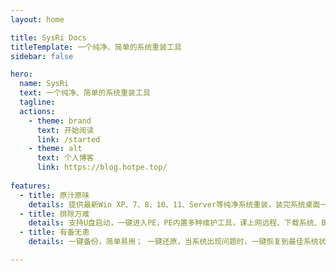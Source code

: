 ```yaml
---
layout: home

title: SysRi Docs
titleTemplate: 一个纯净、简单的系统重装工具
sidebar: false

hero:
  name: SysRi
  text: 一个纯净、简单的系统重装工具
  tagline: 
  actions:
    - theme: brand
      text: 开始阅读
      link: /started
    - theme: alt
      text: 个人博客
      link: https://blog.hotpe.top/
      
features:
  - title: 原汁原味
    details: 提供最新Win XP、7、8、10、11、Server等纯净系统重装，装完系统桌面一堆流氓软件的日子一去不复返！
  - title: 排除万难
    details: 支持U盘启动，一键进入PE，PE内置多种维护工具，课上网远程、下载系统、BitLocker解锁、MTP，兼容性极好。
  - title: 有备无患
    details: 一键备份，简单易用； 一键还原，当系统出现问题时，一键恢复到最佳系统状态，操作简单，稳定可靠。

---
```

